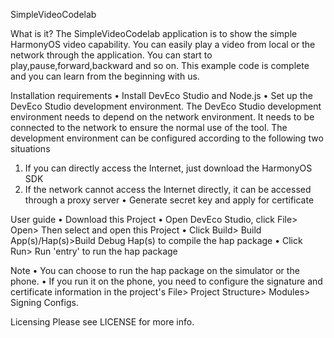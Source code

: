 SimpleVideoCodelab

What is it?
The SimpleVideoCodelab application is to show the simple HarmonyOS video capability.
You can easily play a video from local or the network through the application.
You can start to play,pause,forward,backward and so on.
This example code is complete and you can learn from the beginning with us.

Installation requirements
• Install DevEco Studio and Node.js
• Set up the DevEco Studio development environment. The DevEco Studio development environment needs to depend on the network environment. It needs to be connected to the network to ensure the normal use of the tool. The development environment can be configured according to the following two situations
1. If you can directly access the Internet, just download the HarmonyOS SDK
2. If the network cannot access the Internet directly, it can be accessed through a proxy server
• Generate secret key and apply for certificate

User guide
• Download this Project
• Open DevEco Studio, click File> Open> Then select and open this Project
• Click Build> Build App(s)/Hap(s)>Build Debug Hap(s) to compile the hap package
• Click Run> Run 'entry' to run the hap package

Note
• You can choose to run the hap package on the simulator or the phone. 
• If you run it on the phone, you need to configure the signature and certificate information in the project's File> Project Structure> Modules> Signing Configs.

Licensing
Please see LICENSE for more info.